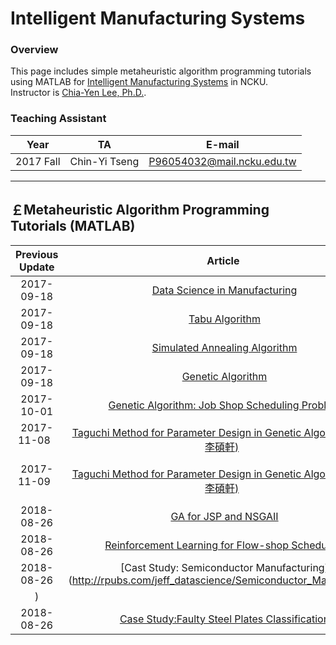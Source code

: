 # Intelligent Manufacturing Systems
### **Overview** ###
This page includes simple metaheuristic algorithm programming tutorials using MATLAB for [Intelligent Manufacturing Systems](http://class-qry.acad.ncku.edu.tw/syllabus/online_display.php?syear=0106&sem=1&co_no=P961400&class_code=) in NCKU.
<br>
Instructor is [Chia-Yen Lee, Ph.D.](http://polab.imis.ncku.edu.tw/Bio.html).
<br>

### **Teaching Assistant** ###
|   Year   |       TA       |           E-mail           |
|:-------: | :-------------:|:--------------------------:|
| 2017 Fall| Chin-Yi Tseng  | P96054032@mail.ncku.edu.tw |

------------------------

## **￡Metaheuristic Algorithm Programming Tutorials (MATLAB)**  ##
|  Previous Update  |          Article          |
|  :-------------:  | :--------------------------------------------------------------------------------------------------------: |
|  2017-09-18       | [Data Science in Manufacturing](http://polab.imis.ncku.edu.tw/Talk/20180505_Data_Science_in_Manufacturing.pdf)  
|  2017-09-18       | [Tabu Algorithm](https://github.com/PO-LAB/Intelligent-Manufacturing-Systems/blob/master/Tabu_Algorithm/Tabu_Algorithm.md)   | 
|  2017-09-18       | [Simulated Annealing Algorithm](https://github.com/PO-LAB/Intelligent-Manufacturing-Systems/blob/master/Simulated_Annealing_Algorithm/Simulated_Annealing_Algorithm.md)   |
|  2017-09-18       | [Genetic Algorithm](https://github.com/PO-LAB/Intelligent-Manufacturing-Systems/blob/master/Genetic_Algorithm/Genetic_Algorithm.md)   |
|  2017-10-01       | [Genetic Algorithm: Job Shop Scheduling Problem](https://github.com/PO-LAB/Intelligent-Manufacturing-Systems/blob/master/GA_Application_Job_Shop_Problem/JSP.md)   |
|  2017-11-08       | [Taguchi Method for Parameter Design in Genetic Algorithm 1 (by 李碩軒)](https://www.youtube.com/watch?v=s56X-qtxGNs)   |
|  2017-11-09       | [Taguchi Method for Parameter Design in Genetic Algorithm 2 (by 李碩軒)](https://www.youtube.com/watch?v=4mBQ7Z81lN0)   |
|  2018-08-26       | [GA for JSP and NSGAII](https://github.com/wurmen/Genetic-Algorithm-for-Job-Shop-Scheduling-and-NSGA-II)   | 
|  2018-08-26       | [Reinforcement Learning for Flow-shop Scheduling](https://github.com/wurmen/Flow-Shop-Scheduling-Based-On-Reinforcement-Learning-Algorithm)   |
|  2018-08-26       | [Cast Study: Semiconductor Manufacturing](http://rpubs.com/jeff_datascience/Semiconductor_Manufacturing
)   |
|  2018-08-26       | [Case Study:Faulty Steel Plates Classification](http://rpubs.com/james_datacatcher/svm)   |
